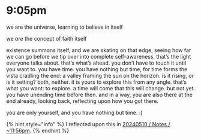 # 9:05pm

we are the universe, learning to believe in itself

we _are_ the concept of faith itself

existence summons itself, and we are skating on that edge, seeing how far we can go before we tip over into complete self-awareness. that’s the light everyone talks about. that’s what’s ahead. you don’t have to touch it until you want to. you have time. you have nothing but time, for time forms the vista cradling the end: a valley framing the sun on the horizon. is it rising, or is it setting? both, neither. it is yours to explore this from any angle. that’s what you want: to explore. a time will come that this will change. but not yet. you have unending time before then. and in a way, you are also there at the end already, looking back, reflecting upon how you got there.

you are only yourself, and you have nothing but time. :)

{% hint style="info" %}
I reflected upon this in [20240510 / Notes / \~11:56pm](../../05/10/notes.md#id-11-56pm).
{% endhint %}
